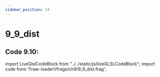 ```yaml
---
sidebar_position: 14
---
```


# 9_9_dist
## Code 9.10: 

import LiveGlslCodeBlock from "../../static/js/liveGLSLCodeBlock";
import code from '!!raw-loader!/frags/ch9/9_9_dist.frag';

<LiveGlslCodeBlock fragName='9_9_dist.frag' fragCode={code} />
